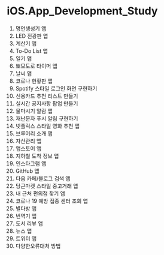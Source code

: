 # iOS.App_Development_Study



1. 명언생성기 앱
2. LED 전광판 앱
3. 계산기 앱
4. To-Do List 앱
5. 일기 앱
6. 뽀모도로 타이머 앱
7. 날씨 앱
8. 코로나 현황판 앱
9. Spotify 스타일 로그인 화면 구현하기
10. 신용카드 추천 리스트 만들기
11. 실시간 공지사항 팝업 만들기
12. 물마시기 알람 앱
13. 재난문자 푸시 알림 구현하기
14. 넷플릭스 스타일 영화 추천 앱
15. 브루어리 소개 앱 
16. 자산관리 앱
17. 앱스토어 앱
18. 지하철 도착 정보 앱
19. 인스타그램 앱
20. GitHub 앱
21. 다음 카페/블로그 검색 앱
22. 당근마켓 스타일 중고거래 앱
23. 내 근처 편의점 찾기 앱 
24. 코로나 19 예방 접종 센터 조회 앱
25. 별다방 앱 
26. 번역기 앱
27. 도서 리뷰 앱
28. 뉴스 앱
29. 트위터 앱
30. 다양한오류대처 방법
